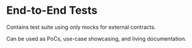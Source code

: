 # End-to-End Tests

Contains test suite using only mocks for external contracts.

Can be used as PoCs, use-case showcasing, and living documentation.
